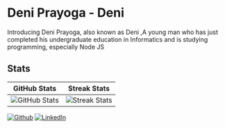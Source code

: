 # Deni Prayoga - Deni

Introducing Deni Prayoga, also known as Deni ,A young man who has just completed his undergraduate education in Informatics and is studying programming, especially Node JS

## Stats

| GitHub Stats                                                                                                                      | Streak Stats                                                                                                                       |
|-----------------------------------------------------------------------------------------------------------------------------------|------------------------------------------------------------------------------------------------------------------------------------|
| ![GitHub Stats](https://github-readme-stats.vercel.app/api/?username=Nagitu&show_icons=true&title_color=FA8B00&icon_color=FA8B00&text_color=FDFDFD&bg_color=151515&locale=en&hide_border=true) | ![Streak Stats](https://github-readme-streak-stats.herokuapp.com?user=Nagitu&theme=dark&hide_border=true) |


<p><a href="https://github.com/Nagitu" target="_blank"><img alt="Github" src="https://img.shields.io/badge/GitHub-%2312100E.svg?&style=for-the-badge&logo=Github&logoColor=white" /></a> 
<a href=https://www.linkedin.com/in/deni-prayoga-72223427b/ target="_blank"><img alt="LinkedIn" src="https://img.shields.io/badge/linkedin-%230077B5.svg?&style=for-the-badge&logo=linkedin&logoColor=white" /></a> 
